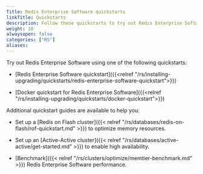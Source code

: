 ```yaml
---
Title: Redis Enterprise Software quickstarts
linkTitle: Quickstarts
description: Follow these quickstarts to try out Redis Enterprise Software.
weight: 10
alwaysopen: false
categories: ["RS"]
aliases: 
---
```


Try out Redis Enterprise Software using one of the following quickstarts:

- [Redis Enterprise Software quickstart]({{<relref "/rs/installing-upgrading/quickstarts/redis-enterprise-software-quickstart">}})

- [Docker quickstart for Redis Enterprise Software]({{<relref "/rs/installing-upgrading/quickstarts/docker-quickstart">}})

Additional quickstart guides are available to help you:

- Set up a [Redis on Flash cluster]({{< relref "/rs/databases/redis-on-flash/rof-quickstart.md" >}}) to optimize  memory resources.

- Set up an [Active-Active cluster]({{< relref "/rs/databases/active-active/get-started.md" >}}) to enable high availability.

- [Benchmark]({{< relref "/rs/clusters/optimize/memtier-benchmark.md" >}}) Redis Enterprise Software performance.
